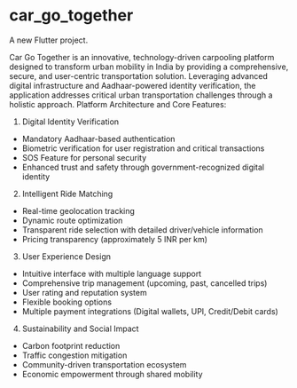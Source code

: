 # car_go_together
A new Flutter project.


Car Go Together is an innovative, technology-driven carpooling platform designed to transform urban mobility in India by providing a comprehensive, secure, and user-centric transportation solution. Leveraging advanced digital infrastructure and Aadhaar-powered identity verification, the application addresses critical urban transportation challenges through a holistic approach.
Platform Architecture and Core Features:

1. Digital Identity Verification
- Mandatory Aadhaar-based authentication
- Biometric verification for user registration and critical transactions
- SOS Feature for personal security
- Enhanced trust and safety through government-recognized digital identity
  
2. Intelligent Ride Matching
- Real-time geolocation tracking
- Dynamic route optimization
- Transparent ride selection with detailed driver/vehicle information
- Pricing transparency (approximately 5 INR per km)
  
3. User Experience Design
- Intuitive interface with multiple language support
- Comprehensive trip management (upcoming, past, cancelled trips)
- User rating and reputation system
- Flexible booking options
- Multiple payment integrations (Digital wallets, UPI, Credit/Debit cards)
  
4. Sustainability and Social Impact
- Carbon footprint reduction
- Traffic congestion mitigation
- Community-driven transportation ecosystem
- Economic empowerment through shared mobility
